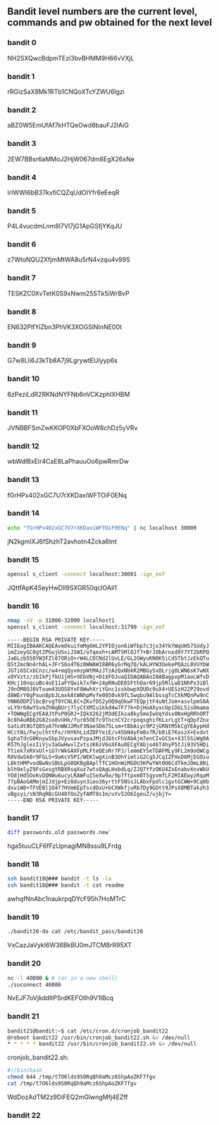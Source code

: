 ## Bandit level numbers are the current level, commands and pw obtained for the next level
### bandit 0
NH2SXQwcBdpmTEzi3bvBHMM9H66vVXjL

### bandit 1
rRGizSaX8Mk1RTb1CNQoXTcYZWU6lgzi

### bandit 2
aBZ0W5EmUfAf7kHTQeOwd8bauFJ2lAiG

### bandit 3
2EW7BBsr6aMMoJ2HjW067dm8EgX26xNe

### bandit 4
lrIWWI6bB37kxfiCQZqUdOIYfr6eEeqR

### bandit 5
P4L4vucdmLnm8I7Vl7jG1ApGSfjYKqJU

### bandit 6
z7WtoNQU2XfjmMtWA8u5rN4vzqu4v99S

### bandit 7
TESKZC0XvTetK0S9xNwm25STk5iWrBvP

### bandit 8
EN632PlfYiZbn3PhVK3XOGSlNInNE00t

### bandit 9
G7w8LIi6J3kTb8A7j9LgrywtEUlyyp6s

### bandit 10
6zPeziLdR2RKNdNYFNb6nVCKzphlXHBM

### bandit 11
JVNBBFSmZwKKOP0XbFXOoW8chDz5yVRv

### bandit 12
wbWdlBxEir4CaE8LaPhauuOo6pwRmrDw

### bandit 13
fGrHPx402xGC7U7rXKDaxiWFTOiF0ENq

### bandit 14
```sh
echo "fGrHPx402xGC7U7rXKDaxiWFTOiF0ENq" | nc localhost 30000
```
jN2kgmIXJ6fShzhT2avhotn4Zcka6tnt

### bandit 15
```sh
openssl s_client -connect localhost:30001 -ign_eof
```
JQttfApK4SeyHwDlI9SXGR50qclOAil1

### bandit 16
```sh
nmap -sV -p 31000-32000 localhost1
openssl s_client -connect localhost:31790 -ign_eof
```

```
-----BEGIN RSA PRIVATE KEY-----
MIIEogIBAAKCAQEAvmOkuifmMg6HL2YPIOjon6iWfbp7c3jx34YkYWqUH57SUdyJ
imZzeyGC0gtZPGujUSxiJSWI/oTqexh+cAMTSMlOJf7+BrJObArnxd9Y7YT2bRPQ
Ja6Lzb558YW3FZl87ORiO+rW4LCDCNd2lUvLE/GL2GWyuKN0K5iCd5TbtJzEkQTu
DSt2mcNn4rhAL+JFr56o4T6z8WWAW18BR6yGrMq7Q/kALHYW3OekePQAzL0VUYbW
JGTi65CxbCnzc/w4+mqQyvmzpWtMAzJTzAzQxNbkR2MBGySxDLrjg0LWN6sK7wNX
x0YVztz/zbIkPjfkU1jHS+9EbVNj+D1XFOJuaQIDAQABAoIBABagpxpM1aoLWfvD
KHcj10nqcoBc4oE11aFYQwik7xfW+24pRNuDE6SFthOar69jp5RlLwD1NhPx3iBl
J9nOM8OJ0VToum43UOS8YxF8WwhXriYGnc1sskbwpXOUDc9uX4+UESzH22P29ovd
d8WErY0gPxun8pbJLmxkAtWNhpMvfe0050vk9TL5wqbu9AlbssgTcCXkMQnPw9nC
YNN6DDP2lbcBrvgT9YCNL6C+ZKufD52yOQ9qOkwFTEQpjtF4uNtJom+asvlpmS8A
vLY9r60wYSvmZhNqBUrj7lyCtXMIu1kkd4w7F77k+DjHoAXyxcUp1DGL51sOmama
+TOWWgECgYEA8JtPxP0GRJ+IQkX262jM3dEIkza8ky5moIwUqYdsx0NxHgRRhORT
8c8hAuRBb2G82so8vUHk/fur85OEfc9TncnCY2crpoqsghifKLxrLgtT+qDpfZnx
SatLdt8GfQ85yA7hnWWJ2MxF3NaeSDm75Lsm+tBbAiyc9P2jGRNtMSkCgYEAypHd
HCctNi/FwjulhttFx/rHYKhLidZDFYeiE/v45bN4yFm8x7R/b0iE7KaszX+Exdvt
SghaTdcG0Knyw1bpJVyusavPzpaJMjdJ6tcFhVAbAjm7enCIvGCSx+X3l5SiWg0A
R57hJglezIiVjv3aGwHwvlZvtszK6zV6oXFAu0ECgYAbjo46T4hyP5tJi93V5HDi
Ttiek7xRVxUl+iU7rWkGAXFpMLFteQEsRr7PJ/lemmEY5eTDAFMLy9FL2m9oQWCg
R8VdwSk8r9FGLS+9aKcV5PI/WEKlwgXinB3OhYimtiG2Cg5JCqIZFHxD6MjEGOiu
L8ktHMPvodBwNsSBULpG0QKBgBAplTfC1HOnWiMGOU3KPwYWt0O6CdTkmJOmL8Ni
blh9elyZ9FsGxsgtRBXRsqXuz7wtsQAgLHxbdLq/ZJQ7YfzOKU4ZxEnabvXnvWkU
YOdjHdSOoKvDQNWu6ucyLRAWFuISeXw9a/9p7ftpxm0TSgyvmfLF2MIAEwyzRqaM
77pBAoGAMmjmIJdjp+Ez8duyn3ieo36yrttF5NSsJLAbxFpdlc1gvtGCWW+9Cq0b
dxviW8+TFVEBl1O4f7HVm6EpTscdDxU+bCXWkfjuRb7Dy9GOtt9JPsX8MBTakzh3
vBgsyi/sN3RqRBcGU40fOoZyfAMT8s1m/uYv52O6IgeuZ/ujbjY=
-----END RSA PRIVATE KEY-----
```

### bandit 17
```sh
diff passwords.old passwords.new`
```
hga5tuuCLF6fFzUpnagiMN8ssu9LFrdg

### bandit 18
```sh
ssh bandit18@### bandit -t ls -la
ssh bandit18@### bandit -t cat readme
```
awhqfNnAbc1naukrpqDYcF95h7HoMTrC

### bandit 19
```sh
./bandit20-do cat /etc/bandit_pass/bandit20
```
VxCazJaVykI6W36BkBU0mJTCM8rR95XT

### bandit 20
```sh
nc -l 40000 & # (or in a new shell)
./suconnect 40000
```
NvEJF7oVjkddltPSrdKEFOllh9V1IBcq

### bandit 21
```sh
bandit21@bandit:~$ cat /etc/cron.d/cronjob_bandit22
@reboot bandit22 /usr/bin/cronjob_bandit22.sh &> /dev/null
* * * * * bandit22 /usr/bin/cronjob_bandit22.sh &> /dev/null
```
cronjob_bandit22.sh:
```sh
#!/bin/bash
chmod 644 /tmp/t7O6lds9S0RqQh9aMcz6ShpAoZKF7fgv
cat /tmp/t7O6lds9S0RqQh9aMcz6ShpAoZKF7fgv
```
WdDozAdTM2z9DiFEQ2mGlwngMfj4EZff

### bandit 22

